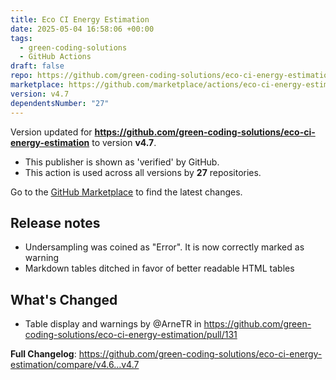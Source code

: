```yaml
---
title: Eco CI Energy Estimation
date: 2025-05-04 16:58:06 +00:00
tags:
  - green-coding-solutions
  - GitHub Actions
draft: false
repo: https://github.com/green-coding-solutions/eco-ci-energy-estimation
marketplace: https://github.com/marketplace/actions/eco-ci-energy-estimation
version: v4.7
dependentsNumber: "27"
---
```



Version updated for **https://github.com/green-coding-solutions/eco-ci-energy-estimation** to version **v4.7**.
- This publisher is shown as 'verified' by GitHub.
- This action is used across all versions by **27** repositories.

Go to the [GitHub Marketplace](https://github.com/marketplace/actions/eco-ci-energy-estimation) to find the latest changes.

## Release notes

- Undersampling was coined as "Error". It is now correctly marked as warning
- Markdown tables ditched in favor of better readable HTML tables

## What's Changed
* Table display and warnings by @ArneTR in https://github.com/green-coding-solutions/eco-ci-energy-estimation/pull/131


**Full Changelog**: https://github.com/green-coding-solutions/eco-ci-energy-estimation/compare/v4.6...v4.7
